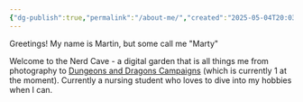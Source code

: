 ```yaml
---
{"dg-publish":true,"permalink":"/about-me/","created":"2025-05-04T20:03:35.402-07:00","updated":"2025-05-04T20:23:17.792-07:00"}
---
```


Greetings! My name is Martin, but some call me "Marty"

Welcome to the Nerd Cave - a digital garden that is all things me from photography to [Dungeons and Dragons Campaigns](https://www.dndbeyond.com/) (which is currently 1 at the moment). Currently a nursing student who loves to dive into my hobbies when I can. 
